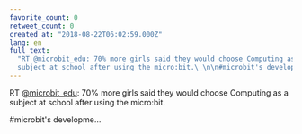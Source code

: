 ```yaml
---
favorite_count: 0
retweet_count: 0
created_at: "2018-08-22T06:02:59.000Z"
lang: en
full_text:
  "RT @microbit_edu: 70% more girls said they would choose Computing as a
  subject at school after using the micro:bit.\_\n\n#microbit's developme…"
---
```


RT [@microbit_edu](https://twitter.com/microbit_edu): 70% more girls said they
would choose Computing as a subject at school after using the micro:bit.

#microbit's developme…
